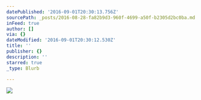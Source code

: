 ```yaml
---
datePublished: '2016-09-01T20:30:13.756Z'
sourcePath: _posts/2016-08-28-fa82b9d3-960f-4699-a50f-b2305d2bc0ba.md
inFeed: true
author: []
via: {}
dateModified: '2016-09-01T20:30:12.530Z'
title: ''
publisher: {}
description: ''
starred: true
_type: Blurb

---
```

![](https://the-grid-user-content.s3-us-west-2.amazonaws.com/d506d13a-b9a2-4eed-84c0-ee43302a8213.jpg)
